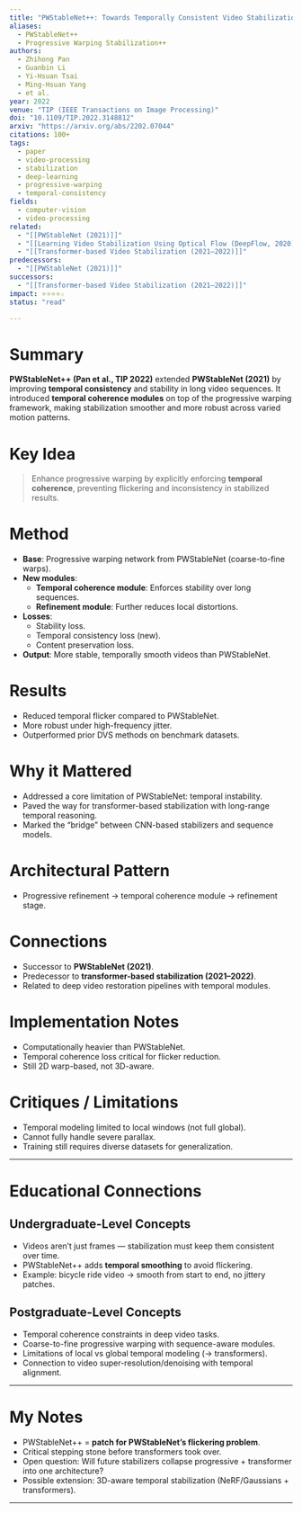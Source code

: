 ```yaml
---
title: "PWStableNet++: Towards Temporally Consistent Video Stabilization (2022)"
aliases:
  - PWStableNet++
  - Progressive Warping Stabilization++
authors:
  - Zhihong Pan
  - Guanbin Li
  - Yi-Hsuan Tsai
  - Ming-Hsuan Yang
  - et al.
year: 2022
venue: "TIP (IEEE Transactions on Image Processing)"
doi: "10.1109/TIP.2022.3148812"
arxiv: "https://arxiv.org/abs/2202.07044"
citations: 100+
tags:
  - paper
  - video-processing
  - stabilization
  - deep-learning
  - progressive-warping
  - temporal-consistency
fields:
  - computer-vision
  - video-processing
related:
  - "[[PWStableNet (2021)]]"
  - "[[Learning Video Stabilization Using Optical Flow (DeepFlow, 2020)]]"
  - "[[Transformer-based Video Stabilization (2021–2022)]]"
predecessors:
  - "[[PWStableNet (2021)]]"
successors:
  - "[[Transformer-based Video Stabilization (2021–2022)]]"
impact: ⭐⭐⭐⭐☆
status: "read"

---
```


# Summary
**PWStableNet++ (Pan et al., TIP 2022)** extended **PWStableNet (2021)** by improving **temporal consistency** and stability in long video sequences. It introduced **temporal coherence modules** on top of the progressive warping framework, making stabilization smoother and more robust across varied motion patterns.

# Key Idea
> Enhance progressive warping by explicitly enforcing **temporal coherence**, preventing flickering and inconsistency in stabilized results.

# Method
- **Base**: Progressive warping network from PWStableNet (coarse-to-fine warps).  
- **New modules**:  
  - **Temporal coherence module**: Enforces stability over long sequences.  
  - **Refinement module**: Further reduces local distortions.  
- **Losses**:  
  - Stability loss.  
  - Temporal consistency loss (new).  
  - Content preservation loss.  
- **Output**: More stable, temporally smooth videos than PWStableNet.  

# Results
- Reduced temporal flicker compared to PWStableNet.  
- More robust under high-frequency jitter.  
- Outperformed prior DVS methods on benchmark datasets.  

# Why it Mattered
- Addressed a core limitation of PWStableNet: temporal instability.  
- Paved the way for transformer-based stabilization with long-range temporal reasoning.  
- Marked the “bridge” between CNN-based stabilizers and sequence models.  

# Architectural Pattern
- Progressive refinement → temporal coherence module → refinement stage.  

# Connections
- Successor to **PWStableNet (2021)**.  
- Predecessor to **transformer-based stabilization (2021–2022)**.  
- Related to deep video restoration pipelines with temporal modules.  

# Implementation Notes
- Computationally heavier than PWStableNet.  
- Temporal coherence loss critical for flicker reduction.  
- Still 2D warp-based, not 3D-aware.  

# Critiques / Limitations
- Temporal modeling limited to local windows (not full global).  
- Cannot fully handle severe parallax.  
- Training still requires diverse datasets for generalization.  

---

# Educational Connections

## Undergraduate-Level Concepts
- Videos aren’t just frames — stabilization must keep them consistent over time.  
- PWStableNet++ adds **temporal smoothing** to avoid flickering.  
- Example: bicycle ride video → smooth from start to end, no jittery patches.  

## Postgraduate-Level Concepts
- Temporal coherence constraints in deep video tasks.  
- Coarse-to-fine progressive warping with sequence-aware modules.  
- Limitations of local vs global temporal modeling (→ transformers).  
- Connection to video super-resolution/denoising with temporal alignment.  

---

# My Notes
- PWStableNet++ = **patch for PWStableNet’s flickering problem**.  
- Critical stepping stone before transformers took over.  
- Open question: Will future stabilizers collapse progressive + transformer into one architecture?  
- Possible extension: 3D-aware temporal stabilization (NeRF/Gaussians + transformers).  

---
